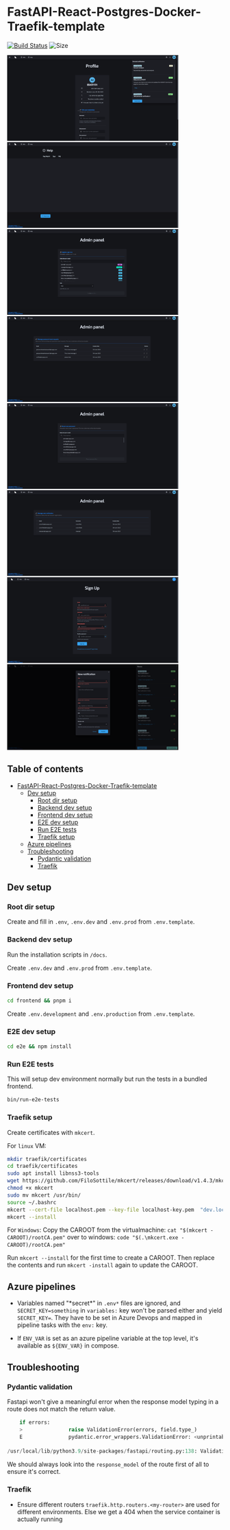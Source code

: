 # FastAPI-React-Postgres-Docker-Traefik-template

[![Build Status](https://dev.azure.com/danicc097/devops-tests/_apis/build/status/danicc097.FastAPI-React-Postgres-Docker-Traefik-template?branchName=dev)](https://dev.azure.com/danicc097/devops-tests/_build/latest?definitionId=5&branchName=dev) ![Size](https://github-size-badge.herokuapp.com/danicc097/FastAPI-React-Postgres-Docker-Traefik-template.svg)

<div>
  <div>
    <img src=".github/1.png" alt="1" width="400" height="200" />
    <img src=".github/2.png" alt="2" width="400" height="200" />
  </div>
  <div>
    <img src=".github/3.png" alt="3" width="400" height="200" />
    <img src=".github/4.png" alt="4" width="400" height="200" />
  </div>
  <div>
    <img src=".github/5.png" alt="5" width="400" height="200" />
    <img src=".github/6.png" alt="6" width="400" height="200" />
  </div>
  <div>
    <img src=".github/7.png" alt="7" width="400" height="200" />
    <img src=".github/8.png" alt="8" width="400" height="200" />
  </div>
</div>


## Table of contents  <!-- omit in toc -->

- [FastAPI-React-Postgres-Docker-Traefik-template](#fastapi-react-postgres-docker-traefik-template)
  - [Dev setup](#dev-setup)
    - [Root dir setup](#root-dir-setup)
    - [Backend dev setup](#backend-dev-setup)
    - [Frontend dev setup](#frontend-dev-setup)
    - [E2E dev setup](#e2e-dev-setup)
    - [Run E2E tests](#run-e2e-tests)
    - [Traefik setup](#traefik-setup)
  - [Azure pipelines](#azure-pipelines)
  - [Troubleshooting](#troubleshooting)
    - [Pydantic validation](#pydantic-validation)
    - [Traefik](#traefik)

## Dev setup

### Root dir setup

Create and fill in ``.env``, ``.env.dev`` and ``.env.prod`` from ``.env.template``.

### Backend dev setup

Run the installation scripts in ``/docs``.

Create ``.env.dev`` and ``.env.prod`` from ``.env.template``.

### Frontend dev setup

```bash
cd frontend && pnpm i
```

Create ``.env.development`` and ``.env.production`` from ``.env.template``.

### E2E dev setup

```bash
cd e2e && npm install
```

### Run E2E tests

This will setup dev environment normally but run the tests in a bundled frontend.

```bash
bin/run-e2e-tests
```

### Traefik setup

Create certificates with ``mkcert``.

For ``linux`` VM:
```bash
mkdir traefik/certificates
cd traefik/certificates
sudo apt install libnss3-tools
wget https://github.com/FiloSottile/mkcert/releases/download/v1.4.3/mkcert-v1.4.3-linux-amd64 -O mkcert
chmod +x mkcert
sudo mv mkcert /usr/bin/
source ~/.bashrc
mkcert --cert-file localhost.pem --key-file localhost-key.pem  "dev.localhost" "*.dev.localhost" "prod.localhost" "*.prod.localhost" "e2e.localhost" "*.e2e.localhost" "e2e.localhost" "*.e2e.localhost" "wiki.localhost"
mkcert --install
```

For ``Windows``:
Copy the CAROOT from the virtualmachine:
`cat "$(mkcert -CAROOT)/rootCA.pem"`
over to windows:
`code "$(.\mkcert.exe -CAROOT)/rootCA.pem"`

Run `mkcert --install` for the first time to create a CAROOT. Then replace the contents and run `mkcert -install` again to update the CAROOT.

## Azure pipelines

- Variables named "\*secret\*" in ``.env*`` files are ignored, and ``SECRET_KEY=something`` in ``variables:`` key won't be parsed either and yield ``SECRET_KEY=``. They have to be set in Azure Devops and mapped in pipeline tasks with the ``env:`` key.

- If ``ENV_VAR`` is set as an azure pipeline variable at the top level, it's available as ``${ENV_VAR}`` in compose.

## Troubleshooting

### Pydantic validation

Fastapi won't give a meaningful error when the response model typing in a route does not match the return value.
```py
    if errors:
    >               raise ValidationError(errors, field.type_)
    E               pydantic.error_wrappers.ValidationError: <unprintable ValidationError object>

/usr/local/lib/python3.9/site-packages/fastapi/routing.py:138: ValidationError
```

We should always look into the ``response_model`` of the route first of all to ensure it's correct.

### Traefik

- Ensure different routers ``traefik.http.routers.<my-router>`` are used for different environments. Else we get a 404 when the service container is actually running
